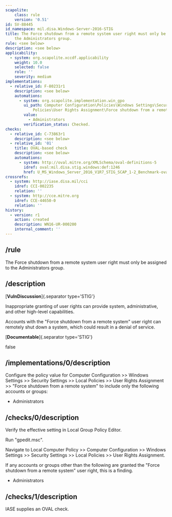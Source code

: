 ```yaml
---
scapolite:
    class: rule
    version: '0.51'
id: SV-88445
id_namespace: mil.disa.Windows-Server-2016-STIG
title: The Force shutdown from a remote system user right must only be assigned to
    the Administrators group.
rule: <see below>
description: <see below>
applicability:
  - system: org.scapolite.xccdf.applicability
    weight: 10.0
    selected: false
    role: ''
    severity: medium
implementations:
  - relative_id: F-80231r1
    description: <see below>
    automations:
      - system: org.scapolite.implementation.win_gpo
        ui_path: Computer Configuration\Policies\Windows Settings\Security Settings\Local
            Policies\User Rights Assignment\Force shutdown from a remote system
        value:
          - Administrators
        verification_status: Checked.
checks:
  - relative_id: C-73863r1
    description: <see below>
  - relative_id: '01'
    title: OVAL-based check
    description: <see below>
    automations:
      - system: http://oval.mitre.org/XMLSchema/oval-definitions-5
        idref: oval:mil.disa.stig.windows:def:1246
        href: U_MS_Windows_Server_2016_V1R7_STIG_SCAP_1-2_Benchmark-oval.xml
crossrefs:
  - system: http://iase.disa.mil/cci
    idref: CCI-002235
    relation: ''
  - system: http://cce.mitre.org
    idref: CCE-44650-0
    relation: ''
history:
  - version: r1
    action: created
    description: WN16-UR-000200
    internal_comment: ''
---
```



## /rule

The Force shutdown from a remote system user right must only be assigned to the Administrators group.

## /description

[**VulnDiscussion**]{.separator type='STIG'}

Inappropriate granting of user rights can provide system, administrative, and other high-level capabilities.

Accounts with the "Force shutdown from a remote system" user right can remotely shut down a system, which could result in a denial of service.

[**Documentable**]{.separator type='STIG'}

false

## /implementations/0/description

Configure the policy value for Computer Configuration >> Windows Settings >> Security Settings >> Local Policies >> User Rights Assignment >> "Force shutdown from a remote system" to include only the following accounts or groups:

- Administrators

## /checks/0/description

Verify the effective setting in Local Group Policy Editor.

Run "gpedit.msc".

Navigate to Local Computer Policy >> Computer Configuration >> Windows Settings >> Security Settings >> Local Policies >> User Rights Assignment.

If any accounts or groups other than the following are granted the "Force shutdown from a remote system" user right, this is a finding.

- Administrators

## /checks/1/description

IASE supplies an OVAL check.
